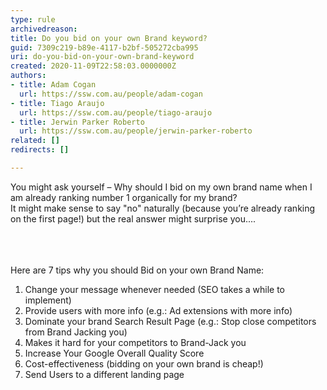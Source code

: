 ```yaml
---
type: rule
archivedreason: 
title: Do you bid on your own Brand keyword?
guid: 7309c219-b89e-4117-b2bf-505272cba995
uri: do-you-bid-on-your-own-brand-keyword
created: 2020-11-09T22:58:03.0000000Z
authors:
- title: Adam Cogan
  url: https://ssw.com.au/people/adam-cogan
- title: Tiago Araujo
  url: https://ssw.com.au/people/tiago-araujo
- title: Jerwin Parker Roberto
  url: https://ssw.com.au/people/jerwin-parker-roberto
related: []
redirects: []

---
```



​You might ask yourself – Why should I bid on my own brand name when I am already ranking number 1 organically for my brand?<br>It might make sense to say&#160;&quot;no&quot;&#160;naturally (because you’re already ranking on the first page!) but the real answer might surprise you....<br><br>
<br><excerpt class='endintro'></excerpt><br>
<p class="ssw15-rteElement-P">Here are 7 tips why you should Bid on your own Brand Name&#58;<br></p><ol><li>Change your message whenever needed (SEO takes a while to implement)</li><li>Provide users with more info (e.g.&#58; Ad extensions with more info)</li><li>Dominate your brand Search Result Page (e.g.&#58; Stop close competitors from Brand Jacking you)</li><li>Makes it hard for your competitors to Brand-Jack you<br></li><li>Increase Your Google Overall Quality Score</li><li>Cost-effectiveness (bidding on your own brand is cheap!)<br></li><li>Send Users to a different landing page<br></li></ol>


